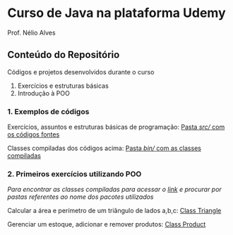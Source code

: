 # Curso de Java na plataforma Udemy
Prof. Nélio Alves

## Conteúdo do Repositório
Códigos e projetos desenvolvidos durante o curso
1. Exercícios e estruturas básicas
2. Introdução à POO

### 1. Exemplos de códigos
Exercícios, assuntos e estruturas básicas de programação:
[Pasta *src/* com os códigos fontes](https://github.com/SamuelLost/java-udemy/tree/main/src)

Classes compiladas dos códigos acima:
[Pasta *bin/* com as classes compiladas](https://github.com/SamuelLost/java-udemy/tree/main/bin)

### 2. Primeiros exercícios utilizando POO
*Para encontrar as classes compiladas para acessar o [link](https://github.com/SamuelLost/java-udemy/tree/main/bin) e procurar por pastas referentes ao nome dos pacotes utilizados*

Calcular a área e perímetro de um triângulo de lados a,b,c: [Class Triangle](https://github.com/SamuelLost/java-udemy/tree/main/srcTriangle)

Gerenciar um estoque, adicionar e remover produtos: [Class Product](https://github.com/SamuelLost/java-udemy/tree/main/srcStock)
